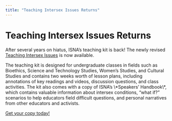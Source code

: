 ```yaml
---
title: "Teaching Intersex Issues Returns"
---
```


# Teaching Intersex Issues Returns

<p>After several years on hiatus, <span class="caps">ISNA</span>&#8217;s teaching kit is back! The newly revised <a href="http://www.isna.org/teaching_kit">Teaching Intersex Issues</a> is now available.  </p>

<p>The teaching kit is designed for undergraduate classes in fields such as Bioethics, Science and Technology Studies, Women&#8217;s Studies, and Cultural Studies and contains two weeks worth of lesson plans, including annotations of key readings and videos, discussion questions, and class activities. The kit also comes with a copy of <span class="caps">ISNA</span>&#8217;s \*Speakers&#8217; Handbook\*, which contains valuable information about intersex conditions, &#8220;what if?&#8221; scenarios to help educators field difficult questions, and personal narratives from other educators and activists.  </p>

<p><a href="/teaching_kit">Get your copy today!</a></p>